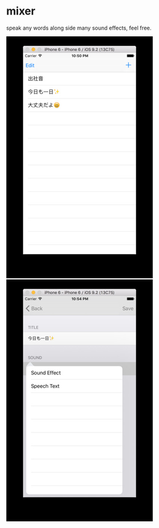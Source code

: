 # mixer

speak any words along side many sound effects, feel free.

![ss1](misc/ss1.jpg) ![ss2](misc/ss2.jpg)
